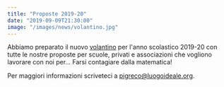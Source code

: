 ```yaml
---
title: "Proposte 2019-20"
date: "2019-09-09T21:30:00"
image: "/images/news/volantino.jpg"
---
```


Abbiamo preparato il nuovo [volantino][1] per l'anno scolastico 2019-20 con tutte le nostre proposte per 
scuole, privati e associazioni che vogliono lavorare con noi per... Farsi
contagiare dalla matematica!

Per maggiori informazioni scriveteci a [pigreco@luogoideale.org][2].

[1]: /volantini/volantino_1920.pdf
[2]: mailto:pigreco@luogoideale.org
